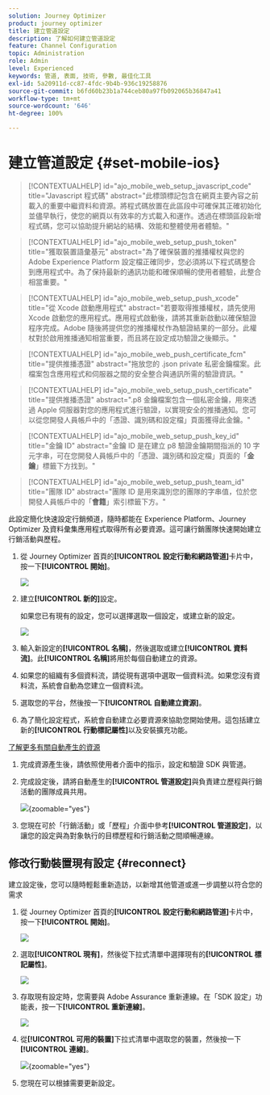 ```yaml
---
solution: Journey Optimizer
product: journey optimizer
title: 建立管道設定
description: 了解如何建立管道設定
feature: Channel Configuration
topic: Administration
role: Admin
level: Experienced
keywords: 管道, 表面, 技術, 參數, 最佳化工具
exl-id: 5a20911d-cc87-4fdc-9b4b-936c19258876
source-git-commit: b6fd60b23b1a744ceb80a97fb092065b36847a41
workflow-type: tm+mt
source-wordcount: '646'
ht-degree: 100%

---
```


# 建立管道設定 {#set-mobile-ios}

>[!CONTEXTUALHELP]
>id="ajo_mobile_web_setup_javascript_code"
>title="Javascript 程式碼"
>abstract="此標頭標記包含在網頁主要內容之前載入的重要中繼資料和資源。將程式碼放置在此區段中可確保其正確初始化並儘早執行，使您的網頁以有效率的方式載入和運作。透過在標頭區段新增程式碼，您可以協助提升網站的結構、效能和整體使用者體驗。"

>[!CONTEXTUALHELP]
>id="ajo_mobile_web_setup_push_token"
>title="獲取裝置語彙基元"
>abstract="為了確保裝置的推播權杖與您的 Adobe Experience Platform 設定檔正確同步，您必須將以下程式碼整合到應用程式中。為了保持最新的通訊功能和確保順暢的使用者體驗，此整合相當重要。"

>[!CONTEXTUALHELP]
>id="ajo_mobile_web_setup_push_xcode"
>title="從 Xcode 啟動應用程式"
>abstract="若要取得推播權杖，請先使用 Xcode 啟動您的應用程式。應用程式啟動後，請將其重新啟動以確保驗證程序完成。Adobe 隨後將提供您的推播權杖作為驗證結果的一部分。此權杖對於啟用推播通知相當重要，而且將在設定成功驗證之後顯示。"

>[!CONTEXTUALHELP]
>id="ajo_mobile_web_push_certificate_fcm"
>title="提供推播憑證"
>abstract="拖放您的 .json private 私密金鑰檔案。此檔案包含應用程式和伺服器之間的安全整合與通訊所需的驗證資訊。"

>[!CONTEXTUALHELP]
>id="ajo_mobile_web_setup_push_certificate"
>title="提供推播憑證"
>abstract=".p8 金鑰檔案包含一個私密金鑰，用來透過 Apple 伺服器對您的應用程式進行驗證，以實現安全的推播通知。您可以從您開發人員帳戶中的「憑證、識別碼和設定檔」頁面獲得此金鑰。"

>[!CONTEXTUALHELP]
>id="ajo_mobile_web_setup_push_key_id"
>title="金鑰 ID"
>abstract="金鑰 ID 是在建立 p8 驗證金鑰期間指派的 10 字元字串，可在您開發人員帳戶中的「憑證、識別碼和設定檔」頁面的「**金鑰**」標籤下方找到。"

>[!CONTEXTUALHELP]
>id="ajo_mobile_web_setup_push_team_id"
>title="團隊 ID"
>abstract="團隊 ID 是用來識別您的團隊的字串值，位於您開發人員帳戶中的「**會籍**」索引標籤下方。"


此設定簡化快速設定行銷頻道，隨時都能在 Experience Platform、Journey Optimizer 及資料彙集應用程式取得所有必要資源。這可讓行銷團隊快速開始建立行銷活動與歷程。

1. 從 Journey Optimizer 首頁的&#x200B;**[!UICONTROL 設定行動和網路管道]**&#x200B;卡片中，按一下&#x200B;**[!UICONTROL 開始]**。

   ![](assets/guided-setup-config-1.png)

1. 建立&#x200B;**[!UICONTROL 新的]**&#x200B;設定。

   如果您已有現有的設定，您可以選擇選取一個設定，或建立新的設定。

   ![](assets/guided-setup-config-2.png)

1. 輸入新設定的&#x200B;**[!UICONTROL 名稱]**，然後選取或建立&#x200B;**[!UICONTROL 資料流]**。此&#x200B;**[!UICONTROL 名稱]**&#x200B;將用於每個自動建立的資源。

1. 如果您的組織有多個資料流，請從現有選項中選取一個資料流。如果您沒有資料流，系統會自動為您建立一個資料流。

1. 選取您的平台，然後按一下&#x200B;**[!UICONTROL 自動建立資源]**。

1. 為了簡化設定程式，系統會自動建立必要資源來協助您開始使用。這包括建立新的&#x200B;**[!UICONTROL 行動標記屬性]**&#x200B;以及安裝擴充功能。

[了解更多有關自動產生的資源](set-mobile-config.md#auto-create-resources)

1. 完成資源產生後，請依照使用者介面中的指示，設定和驗證 SDK 與管道。

1. 完成設定後，請將自動產生的&#x200B;**[!UICONTROL 管道設定]**&#x200B;與負責建立歷程與行銷活動的團隊成員共用。

   ![](assets/guided-setup-config-ios-8.png){zoomable="yes"}

1. 您現在可於「行銷活動」或「歷程」介面中參考&#x200B;**[!UICONTROL 管道設定]**，以讓您的設定與為對象執行的目標歷程和行銷活動之間順暢連線。

## 修改行動裝置現有設定 {#reconnect}

建立設定後，您可以隨時輕鬆重新造訪，以新增其他管道或進一步調整以符合您的需求

1. 從 Journey Optimizer 首頁的&#x200B;**[!UICONTROL 設定行動和網路管道]**&#x200B;卡片中，按一下&#x200B;**[!UICONTROL 開始]**。

   ![](assets/guided-setup-config-1.png)

1. 選取&#x200B;**[!UICONTROL 現有]**，然後從下拉式清單中選擇現有的&#x200B;**[!UICONTROL 標記屬性]**。

   ![](assets/guided-setup-config-ios-9.png)

1. 存取現有設定時，您需要與 Adobe Assurance 重新連線。在「SDK 設定」功能表，按一下&#x200B;**[!UICONTROL 重新連線]**。

   ![](assets/guided-setup-config-ios-10.png)

1. 從&#x200B;**[!UICONTROL 可用的裝置]**&#x200B;下拉式清單中選取您的裝置，然後按一下&#x200B;**[!UICONTROL 連線]**。

   ![](assets/guided-setup-config-ios-11.png){zoomable="yes"}

1. 您現在可以根據需要更新設定。
